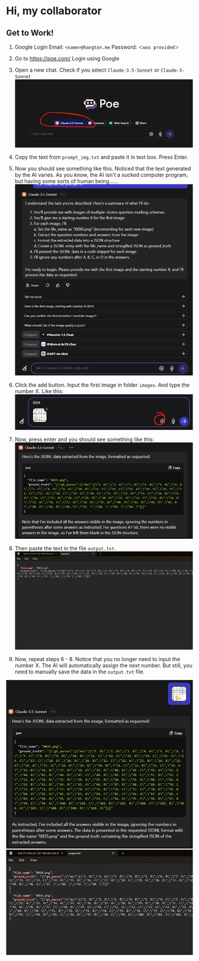 # Hi, my collaborator

## Get to Work!

1. Google Login
   Email: `<name>@hangton.me`
   Password: `＜was provided＞`

2. Go to https://poe.com/
   Login using Google

3. Open a new chat. Check if you select `Claude-3.5-Sonnet` or `Claude-3-Sonnet`
   ![alt text](images/1.png)

4. Copy the text from `prompt_img.txt` and paste it in text box.
   Press Enter.

5. Now you should see something like this. Noticed that the text generated by the AI varies. As you know, the AI isn't a sucked computer program, but having some sorts of human being......
   ![alt text](images/2.png)

6. Click the add button. Input the first image in folder `images`. And type the number X. Like this:
   ![alt text](images/3.png)

7. Now, press enter and you should see something like this:
   ![alt text](images/4.png)

8. Then paste the text in the file `output.txt`.
   ![alt text](images/5.png)

9. Now, repeat steps 6 - 8. Notice that you no longer need to input the number X. The AI will automatically assign the next number. But still, you need to manually save the data in the `output.txt` file.

![alt text](images/6.png)
![alt text](images/7.png)
